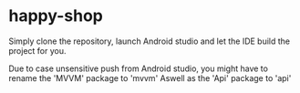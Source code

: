 # happy-shop
Simply clone the repository, launch Android studio and let the IDE build the project for you.

Due to case unsensitive push from Android studio, you might have to rename the 'MVVM' package to 'mvvm'
Aswell as the 'Api' package to 'api'
